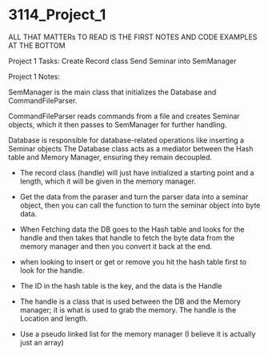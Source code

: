 # 3114_Project_1

ALL THAT MATTERs TO READ IS THE FIRST NOTES AND CODE EXAMPLES AT THE BOTTOM

Project 1 Tasks: 
Create Record class 
Send Seminar into SemManager



Project 1 Notes: 


SemManager is the main class that initializes the Database and CommandFileParser.


CommandFileParser reads commands from a file and creates Seminar objects, which it then passes to SemManager for further handling.


Database is responsible for database-related operations like inserting a Seminar objects The Database class acts as a mediator between the Hash table and Memory Manager, ensuring they remain decoupled. 


- The record class (handle) will just have initialized a starting point and a length, which it will be given in the memory manager. 

- Get the data from the paraser and turn the parser data into a seminar object, then you can call the function to turn the seminar object into byte data. 


- When Fetching data the DB goes to the Hash table and looks for the handle and then takes that handle to fetch the byte data from the memory manager and then you convert it back at the end. 


- when looking to insert or get or remove you hit the hash table first to look for the handle. 


- The ID in the hash table is the key, and the data is the Handle

- The handle is a class that is used between the DB and the Memory manager; it is what is used to grab the memory. The handle is the Location and length. 


- Use a pseudo linked list for the memory manager (I believe it is actually just an array) 
